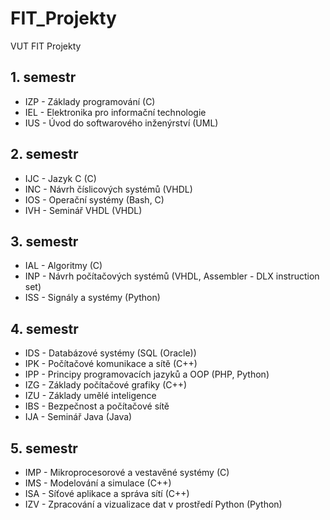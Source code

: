 # FIT_Projekty
VUT FIT Projekty

## 1. semestr
- IZP - Základy programování (C)
- IEL - Elektronika pro informační technologie
- IUS - Úvod do softwarového inženýrství (UML)

## 2. semestr
- IJC - Jazyk C (C)
- INC - Návrh číslicových systémů (VHDL)
- IOS - Operační systémy (Bash, C)
- IVH - Seminář VHDL (VHDL)

## 3. semestr
- IAL - Algoritmy (C)
- INP - Návrh počítačových systémů (VHDL, Assembler - DLX instruction set)
- ISS - Signály a systémy (Python)

## 4. semestr
- IDS - Databázové systémy (SQL (Oracle))
- IPK - Počítačové komunikace a sítě (C++)
- IPP - Principy programovacích jazyků a OOP (PHP, Python)
- IZG - Základy počítačové grafiky (C++)
- IZU - Základy umělé inteligence
- IBS - Bezpečnost a počítačové sítě
- IJA - Seminář Java (Java)

## 5. semestr
- IMP - Mikroprocesorové a vestavěné systémy (C)
- IMS - Modelování a simulace (C++)
- ISA - Síťové aplikace a správa sítí (C++)
- IZV - Zpracování a vizualizace dat v prostředí Python (Python)
